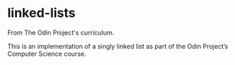 # linked-lists

From The Odin Project's curriculum.

This is an implementation of a singly linked list as part of the Odin Project’s Computer Science course.
